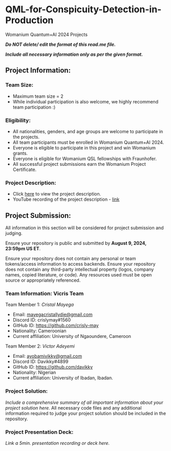 # QML-for-Conspicuity-Detection-in-Production
Womanium Quantum+AI 2024 Projects

_**Do NOT delete/ edit the format of this read.me file.**_

_**Include all necessary information only as per the given format.**_

## Project Information:

### Team Size:
  - Maximum team size = 2
  - While individual participation is also welcome, we highly recommend team participation :)

### Eligibility:
  - All nationalities, genders, and age groups are welcome to participate in the projects.
  - All team participants must be enrolled in Womanium Quantum+AI 2024.
  - Everyone is eligible to participate in this project and win Womanium grants.
  - Everyone is eligible for Womanium QSL fellowships with Fraunhofer.
  - All successful project submissions earn the Womanium Project Certificate.

### Project Description:
  - Click [here](https://drive.google.com/file/d/1AcctFeXjchtEhYzPUsHpP_b4HGlI4kq9/view?usp=sharing) to view the project description.
  - YouTube recording of the project description - [link]()

## Project Submission:
All information in this section will be considered for project submission and judging.

Ensure your repository is public and submitted by **August 9, 2024, 23:59pm US ET**.

Ensure your repository does not contain any personal or team tokens/access information to access backends. Ensure your repository does not contain any third-party intellectual property (logos, company names, copied literature, or code). Any resources used must be open source or appropriately referenced.

### Team Information: Vicris Team
Team Member 1: _Cristal Mayega_
 - Email: mayegacristallydie@gmail.com
 - Discord ID: crislymay#1560
 - GitHub ID: https://github.com/crisly-may
 - Nationality: Cameroonian
 - Current affiliation: University of Ngaoundere, Cameroon

Team Member 2: _Victor Adeyemi_
 - Email: ayobamivikky@gmail.com
 - Discord ID: Davikky#4899
 - GitHub ID: https://github.com/davikky
 - Nationality: Nigerian
 - Current affiliation: University of Ibadan, Ibadan.

### Project Solution:
_Include a comprehensive summary of all important information about your project solution here._
All necessary code files and any additional information required to judge your project solution should be included in the repository. 

### Project Presentation Deck:
_Link a 5min. presentation recording or deck here._

